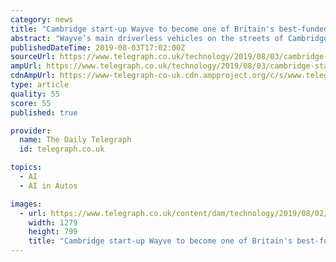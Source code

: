 ```yaml
---
category: news
title: "Cambridge start-up Wayve to become one of Britain's best-funded driverless car ventures in $20m deal"
abstract: "Wayve’s main driverless vehicles on the streets of Cambridge have ... cars with “better brains” than those being designed by Google or Uber using artificial intelligence. The start-up said its technology means the cars “learn” to drive through ..."
publishedDateTime: 2019-08-03T17:02:00Z
sourceUrl: https://www.telegraph.co.uk/technology/2019/08/03/cambridge-start-up-wayve-become-one-britains-best-funded-driverless/
ampUrl: https://www.telegraph.co.uk/technology/2019/08/03/cambridge-start-up-wayve-become-one-britains-best-funded-driverless/amp/
cdnAmpUrl: https://www-telegraph-co-uk.cdn.ampproject.org/c/s/www.telegraph.co.uk/technology/2019/08/03/cambridge-start-up-wayve-become-one-britains-best-funded-driverless/amp/
type: article
quality: 55
score: 55
published: true

provider:
  name: The Daily Telegraph
  id: telegraph.co.uk

topics:
  - AI
  - AI in Autos

images:
  - url: https://www.telegraph.co.uk/content/dam/technology/2019/08/02/founders-xlarge_trans_NvBQzQNjv4BqXkZFro0NjOykgoXy1hUQBhESLOMCPoGdH2OI71d23-E.jpg
    width: 1279
    height: 799
    title: "Cambridge start-up Wayve to become one of Britain's best-funded driverless car ventures in $20m deal"
---
```

